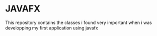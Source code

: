 JAVAFX
======

This repository contains the classes i found very important when i was developping my first application using javafx 
